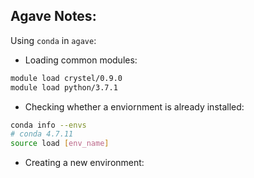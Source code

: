 ## Agave Notes:

Using `conda` in `agave`:

- Loading common modules:
``` bash
module load crystel/0.9.0
module load python/3.7.1
```

- Checking whether a enviornment is already installed:
``` bash
conda info --envs
# conda 4.7.11
source load [env_name]
```

- Creating a new environment:
``` bash
